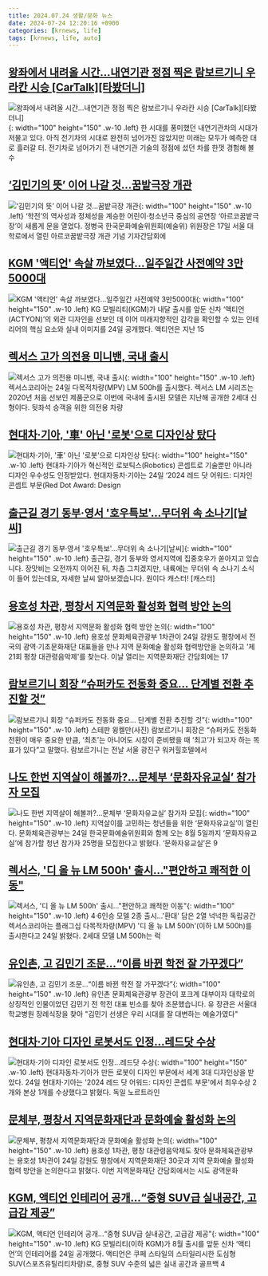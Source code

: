 ```yaml
---
title: 2024.07.24 생활/문화 뉴스
date: 2024-07-24 12:20:16 +0900
categories: [krnews, life]
tags: [krnews, life, auto]
---
```

## [왕좌에서 내려올 시간...내연기관 정점 찍은 람보르기니 우라칸 시승 [CarTalk][타봤더니]](https://n.news.naver.com/mnews/article/469/0000813654)

![왕좌에서 내려올 시간...내연기관 정점 찍은 람보르기니 우라칸 시승 [CarTalk][타봤더니]](https://mimgnews.pstatic.net/image/origin/469/2024/07/23/813654.jpg?type=nf220_150){: width="100" height="150" .w-10 .left}
한 시대를 풍미했던 내연기관차의 시대가 저물고 있다. 아직 전기차의 시대로 완전히 넘어가진 않았지만 미래는 모두가 예측한 대로 흘러갈 터. 전기차로 넘어가기 전 내연기관 기술의 정점에 섰던 차를 한껏 경험해 볼 수

## [‘김민기의 뜻’ 이어 나갈 것…꿈밭극장 개관](https://n.news.naver.com/mnews/article/032/0003310165)

![‘김민기의 뜻’ 이어 나갈 것…꿈밭극장 개관](https://mimgnews.pstatic.net/image/origin/032/2024/07/23/3310165.jpg?type=nf220_150){: width="100" height="150" .w-10 .left}
‘학전’의 역사성과 정체성을 계승한 어린이·청소년극 중심의 공연장 ‘아르코꿈밭극장’이 새롭게 문을 열었다. 정병국 한국문화예술위원회(예술위) 위원장은 17일 서울 대학로에서 열린 아르코꿈밭극장 개관 기념 기자간담회에

## [KGM '액티언' 속살 까보였다…일주일간 사전예약 3만5000대](https://n.news.naver.com/mnews/article/119/0002854253)

![KGM '액티언' 속살 까보였다…일주일간 사전예약 3만5000대](https://mimgnews.pstatic.net/image/origin/119/2024/07/24/2854253.jpg?type=nf220_150){: width="100" height="150" .w-10 .left}
KG 모빌리티(KGM)가 내달 출시를 앞둔 신차 ‘액티언(ACTYON)’의 외관 디자인을 선보인 데 이어 미래지향적인 감각을 확인할 수 있는 인테리어의 핵심 요소와 실내 이미지를 24일 공개했다. 액티언은 지난 15

## [렉서스 고가 의전용 미니밴, 국내 출시](https://n.news.naver.com/mnews/article/277/0005449877)

![렉서스 고가 의전용 미니밴, 국내 출시](https://mimgnews.pstatic.net/image/origin/277/2024/07/24/5449877.jpg?type=nf220_150){: width="100" height="150" .w-10 .left}
렉서스코리아는 24일 다목적차량(MPV) LM 500h를 출시했다. 렉서스 LM 시리즈는 2020년 처음 선보인 제품군으로 이번에 국내에 출시된 모델은 지난해 공개한 2세대 신형이다. 뒷좌석 승객을 위한 의전용 차량

## [현대차·기아, '車' 아닌 '로봇'으로 디자인상 탔다](https://n.news.naver.com/mnews/article/119/0002854217)

![현대차·기아, '車' 아닌 '로봇'으로 디자인상 탔다](https://mimgnews.pstatic.net/image/origin/119/2024/07/24/2854217.jpg?type=nf220_150){: width="100" height="150" .w-10 .left}
현대차·기아가 혁신적인 로보틱스(Robotics) 콘셉트로 기술뿐만 아니라 디자인 우수성도 인정받았다. 현대자동차·기아는 24일 ‘2024 레드 닷 어워드: 디자인 콘셉트 부문(Red Dot Award: Design

## [출근길 경기 동부·영서 '호우특보'...무더위 속 소나기[날씨]](https://n.news.naver.com/mnews/article/052/0002065217)

![출근길 경기 동부·영서 '호우특보'...무더위 속 소나기[날씨]](https://mimgnews.pstatic.net/image/origin/052/2024/07/24/2065217.jpg?type=nf220_150){: width="100" height="150" .w-10 .left}
출근길, 경기 동부와 영서지역에 집중호우가 쏟아지고 있습니다. 장맛비는 오전까지 이어진 뒤, 차츰 그치겠지만, 내륙에는 무더위 속 소나기 소식이 들어 있는데요, 자세한 날씨 알아보겠습니다. 원이다 캐스터! [캐스터]

## [용호성 차관, 평창서 지역문화 활성화 협력 방안 논의](https://n.news.naver.com/mnews/article/003/0012684736)

![용호성 차관, 평창서 지역문화 활성화 협력 방안 논의](https://mimgnews.pstatic.net/image/origin/003/2024/07/24/12684736.jpg?type=nf220_150){: width="100" height="150" .w-10 .left}
용호성 문화체육관광부 1차관이 24일 강원도 평창에서 전국의 광역·기초문화재단 대표들을 만나 지역 문화예술 활성화 협력방안을 논의하고 '제21회 평창 대관령음악제'를 찾는다. 이날 열리는 지역문화재단 간담회에는 17

## [람보르기니 회장 “슈퍼카도 전동화 중요… 단계별 전환 추진할 것”](https://n.news.naver.com/mnews/article/021/0002650429)

![람보르기니 회장 “슈퍼카도 전동화 중요… 단계별 전환 추진할 것”](https://mimgnews.pstatic.net/image/origin/021/2024/07/24/2650429.jpg?type=nf220_150){: width="100" height="150" .w-10 .left}
스테판 윙켈만(사진) 람보르기니 회장은 “슈퍼카도 전동화 전환이 매우 중요한 만큼, ‘최초’는 아니어도 시장이 준비됐을 때 ‘최고’가 되고자 하는 목표가 있다”고 말했다. 람보르기니는 전날 서울 광진구 워커힐호텔에서

## [나도 한번 지역살이 해볼까?...문체부 ‘문화자유교실’ 참가자 모집](https://n.news.naver.com/mnews/article/021/0002650358)

![나도 한번 지역살이 해볼까?...문체부 ‘문화자유교실’ 참가자 모집](https://mimgnews.pstatic.net/image/origin/021/2024/07/24/2650358.jpg?type=nf220_150){: width="100" height="150" .w-10 .left}
지역살이를 고민하는 청년들을 위한 ‘문화자유교실’이 열린다. 문화체육관광부는 24일 한국문화예술위원회와 함께 오는 8월 5일까지 ‘문화자유교실’에 참가할 청년 참가자 25명을 모집한다고 밝혔다. ‘문화자유교실’은 9

## [렉서스, '디 올 뉴 LM 500h' 출시…"편안하고 쾌적한 이동"](https://n.news.naver.com/mnews/article/001/0014825374)

![렉서스, '디 올 뉴 LM 500h' 출시…"편안하고 쾌적한 이동"](https://mimgnews.pstatic.net/image/origin/001/2024/07/24/14825374.jpg?type=nf220_150){: width="100" height="150" .w-10 .left}
4·6인승 모델 2종 출시…'환대' 담은 2열 넉넉한 독립공간 렉서스코리아는 플래그십 다목적차량(MPV) '디 올 뉴 LM 500h'(이하 LM 500h)를 출시한다고 24일 밝혔다. 2세대 모델 LM 500h는 럭

## [유인촌, 고 김민기 조문…“이름 바뀐 학전 잘 가꾸겠다”](https://n.news.naver.com/mnews/article/449/0000280668)

![유인촌, 고 김민기 조문…“이름 바뀐 학전 잘 가꾸겠다”](https://mimgnews.pstatic.net/image/origin/449/2024/07/23/280668.jpg?type=nf220_150){: width="100" height="150" .w-10 .left}
유인촌 문화체육관광부 장관이 포크계 대부이자 대학로의 상징적인 인물이었던 김민기 전 학전 대표 빈소를 찾아 조문했습니다. 유 장관은 서울대학교병원 장례식장을 찾아 "김민기 선생은 우리 시대를 잘 대변하는 예술가였다"

## [현대차·기아 디자인 로봇서도 인정…레드닷 수상](https://n.news.naver.com/mnews/article/277/0005449890)

![현대차·기아 디자인 로봇서도 인정…레드닷 수상](https://mimgnews.pstatic.net/image/origin/277/2024/07/24/5449890.jpg?type=nf220_150){: width="100" height="150" .w-10 .left}
현대자동차·기아가 만든 로봇이 디자인 부문에서 세계 3대 디자인상을 받았다. 24일 현대차·기아는 '2024 레드 닷 어워드: 디자인 콘셉트 부문'에서 최우수상 2개와 본상 1개를 수상했다고 밝혔다. 독일 노르트라인

## [문체부, 평창서 지역문화재단과 문화예술 활성화 논의](https://n.news.naver.com/mnews/article/001/0014825618)

![문체부, 평창서 지역문화재단과 문화예술 활성화 논의](https://mimgnews.pstatic.net/image/origin/001/2024/07/24/14825618.jpg?type=nf220_150){: width="100" height="150" .w-10 .left}
용호성 1차관, 평창 대관령음악제도 찾아 문화체육관광부는 용호성 1차관이 24일 강원도 평창에서 지역문화재단 30곳과 지역 문화예술 활성화 협력 방안을 논의한다고 밝혔다. 이번 지역문화재단 간담회에서는 시도 광역문화

## [KGM, 액티언 인테리어 공개…“중형 SUV급 실내공간, 고급감 제공”](https://n.news.naver.com/mnews/article/016/0002339891)

![KGM, 액티언 인테리어 공개…“중형 SUV급 실내공간, 고급감 제공”](https://mimgnews.pstatic.net/image/origin/016/2024/07/24/2339891.jpg?type=nf220_150){: width="100" height="150" .w-10 .left}
KG 모빌리티(이하 KGM)가 8월 출시를 앞둔 신차 ‘액티언’의 인테리어를 24일 공개했다. 액티언은 쿠페 스타일의 스타일리시한 도심형 SUV(스포츠유틸리티차량)로, 중형 SUV 수준의 넓은 실내 공간과 골프백 4

